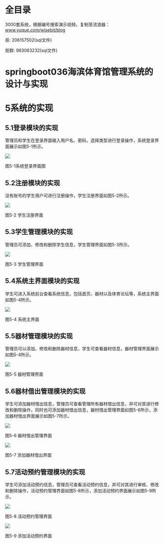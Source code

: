 # 全目录

3000套系统，根据编号搜索演示视频，复制至流浪器：www.yuque.com/wisebit/blog


<p>抠: 206157502(sql文件)</p>
<p>抠群: 983063232(sql文件)</p>



# springboot036海滨体育馆管理系统的设计与实现

# 5系统的实现
## 5.1登录模块的实现
管理员和学生在登录界面输入用户名、密码，选择类型进行登录操作，系统登录界面展示如图5-1所示。

![](/md/blog.015.png)

图5-1系统登录界面图
## 5.2注册模块的实现
没有账号的学生用户可进行注册操作，学生注册界面如图5-2所示。

![](/md/blog.016.png)

图5-2  学生注册界面
## 5.3学生管理模块的实现
管理员可添加、修改和删除学生信息，学生管理界面如图5-3所示。

![](/md/blog.017.png)

图5-3 学生管理界面
## 5.4系统主界面模块的实现
学生可进入系统前台查看系统信息，包括首页、器材以及体育论坛等，系统主界面如图5-4所示。

![](/md/blog.018.png)

图5-4 系统主界面
## 5.5器材管理模块的实现
管理员可以添加、修改和删除器材信息，学生可查看器材信息，器材管理界面展示如图5-4所示。

![](/md/blog.019.png)

图5-5 器材管理界面
## 5.6器材借出管理模块的实现
学生可添加器材借出信息，管理员可查看管理所有器材借出信息，并可对其进行修改和删除操作，同时也可添加器材借出信息，器材借出管理界面如图5-6所示，添加器材借出界面展示如图5-7所示。

![](/md/blog.020.png)

图5-6 器材借出管理界面

![](/md/blog.021.png)

图5-7 添加器材借出界面
## 5.7活动预约管理模块的实现
学生可添加活动预约信息，管理员可查看活动预约信息，并可对其进行审核、修改和删除操作，活动预约管理界面如图5-8所示，添加活动预约界面展示如图5-9所示。

![](/md/blog.022.png)

图5-8 活动预约管理界面

![](/md/blog.023.png)

图5-9 添加活动预约界面









